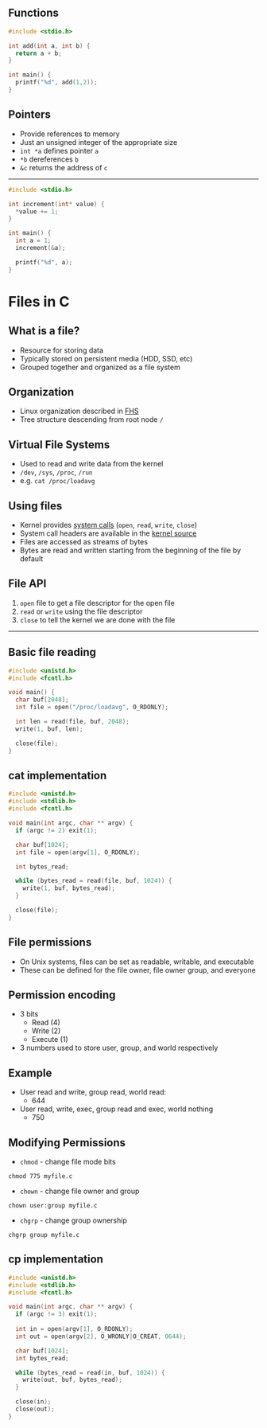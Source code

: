 Functions
---------

```c
#include <stdio.h>

int add(int a, int b) {
  return a + b;
}

int main() {
  printf("%d", add(1,2));
}
```

Pointers
--------

- Provide references to memory
- Just an unsigned integer of the appropriate size
- `int *a` defines pointer `a`
- `*b` dereferences `b`
- `&c` returns the address of `c` 

---

```c
#include <stdio.h>

int increment(int* value) {
  *value += 1;
}

int main() {
  int a = 1;
  increment(&a);

  printf("%d", a);
}
```

Files in C
==========

What is a file?
---------------

- Resource for storing data
- Typically stored on persistent media (HDD, SSD, etc)
- Grouped together and organized as a file system

Organization
------------

- Linux organization described in [FHS](https://en.wikipedia.org/wiki/Filesystem_Hierarchy_Standard)
- Tree structure descending from root node `/`

Virtual File Systems
--------------------

- Used to read and write data from the kernel
- `/dev`, `/sys`, `/proc`, `/run`
- e.g. `cat /proc/loadavg`

Using files
-----------

- Kernel provides [system calls](https://github.com/torvalds/linux/blob/master/arch/x86/entry/syscalls/syscall_64.tbl) (`open`, `read`, `write`, `close`)
- System call headers are available in the [kernel source](https://github.com/torvalds/linux/blob/master/include/linux/syscalls.h)
- Files are accessed as streams of bytes
- Bytes are read and written starting from the beginning of the file by default

File API
--------

1. `open` file to get a file descriptor for the open file
2. `read` or `write` using the file descriptor
3. `close` to tell the kernel we are done with the file

---

Basic file reading
------------------

```c
#include <unistd.h>
#include <fcntl.h>

void main() {
  char buf[2048];
  int file = open("/proc/loadavg", O_RDONLY);

  int len = read(file, buf, 2048);
  write(1, buf, len);

  close(file);
}
```

cat implementation
------------------

```c
#include <unistd.h>
#include <stdlib.h>
#include <fcntl.h>

void main(int argc, char ** argv) {
  if (argc != 2) exit(1);

  char buf[1024];
  int file = open(argv[1], O_RDONLY);

  int bytes_read;

  while (bytes_read = read(file, buf, 1024)) {
    write(1, buf, bytes_read);
  }

  close(file);
}
```

File permissions
----------------

- On Unix systems, files can be set as readable, writable, and executable
- These can be defined for the file owner, file owner group, and everyone

Permission encoding
-------------------

- 3 bits
    - Read (4)
    - Write (2)
    - Execute (1)
- 3 numbers used to store user, group, and world respectively

Example
-------

- User read and write, group read, world read:
    - 644
- User read, write, exec, group read and exec, world nothing
    - 750

Modifying Permissions
---------------------

- `chmod` - change file mode bits

```
chmod 775 myfile.c
```

- `chown` - change file owner and group

```
chown user:group myfile.c
```

- `chgrp` - change group ownership

```
chgrp group myfile.c
```

cp implementation
-----------------

```c
#include <unistd.h>
#include <stdlib.h>
#include <fcntl.h>

void main(int argc, char ** argv) {
  if (argc != 3) exit(1);
  
  int in = open(argv[1], O_RDONLY);
  int out = open(argv[2], O_WRONLY|O_CREAT, 0644);

  char buf[1024];
  int bytes_read;

  while (bytes_read = read(in, buf, 1024)) {
    write(out, buf, bytes_read);
  }

  close(in);
  close(out);
}
```
